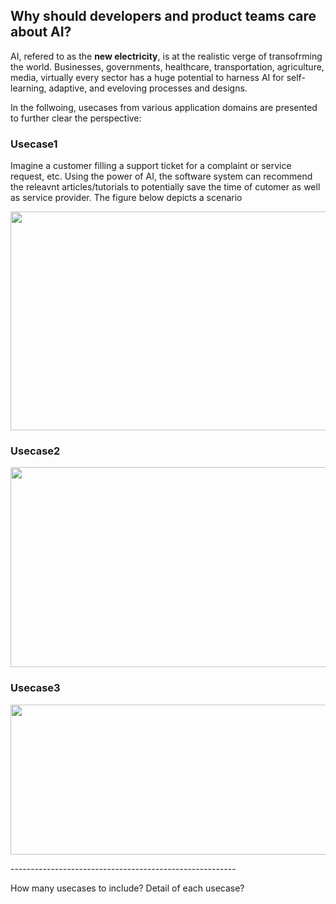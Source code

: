 ## Why should developers and product teams care about AI?
AI, refered to as the **new electricity**, is at the realistic verge of transofrming the world. Businesses, governments, healthcare, transportation, agriculture, media, virtually every sector has a huge potential to harness AI for self-learning, adaptive, and eveloving processes and designs.

In the follwoing, usecases from various application domains are presented to further clear the perspective:

### Usecase1
Imagine a customer filling a support ticket for a complaint or service request, etc. Using the power of AI, the software system can recommend the releavnt articles/tutorials to potentially save the time of cutomer as well as service provider. The figure below depicts a scenario
<p align="center">
<img src="https://user-images.githubusercontent.com/7511849/208298674-d7bc62e0-4e23-4231-9c0e-877199146e2b.png" width="750" height="350" />
</p>

### Usecase2
<p align="center">
<img src="https://user-images.githubusercontent.com/7511849/208298694-b6553d74-b2ba-4de1-9a9c-97211c78c05c.png" width="600" height="320" />
</p>

### Usecase3
<p align="center">
<img src="https://user-images.githubusercontent.com/7511849/208298700-5fb03797-a3ae-4d3c-9a9e-516226a690c6.png" width="550" height="240" />
</p>
--------------------------------------------------------

How many usecases to include?
Detail of each usecase?
